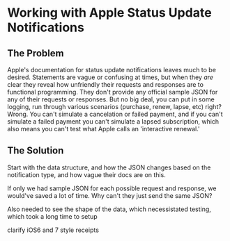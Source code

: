 # Working with Apple Status Update Notifications

## The Problem

Apple's documentation for status update notifications leaves much to be desired. Statements are
vague or confusing at times, but when they _are_ clear they reveal how unfriendly their requests and
responses are to functional programming. They don't provide any official sample JSON for any of
their requests or responses. But no big deal, you can put in some logging, run through various
scenarios (purchase, renew, lapse, etc) right? Wrong. You can't simulate a cancelation or failed
payment, and if you can't simulate a failed payment you can't simulate a lapsed subscription, which
also means you can't test what Apple calls an 'interactive renewal.'

## The Solution

Start with the data structure, and how the JSON changes based on the notification type, and how
vague their docs are on this.

If only we had sample JSON for each possible request and response, we would've saved a lot of time.
Why can't they just send the same JSON?

Also needed to see the shape of the data, which necessistated testing, which took a long time to
setup

clarify iOS6 and 7 style receipts

<!-- apple in app purchase what does apple send if renewal is unsuccessful. latest_receipt_info says `The JSON representation of the receipt for the most recent renewal. Posted only if renewal is successful. Not posted for notification_type CANCEL.` This indicates Apple sends _something_ on an unsuccessful renewal/lapse, but why would they?

How to handle a cancel? latest_expired_receipt_info. That means the body is going to be one of two different types, either StatusUpdateNotification or LatestExpiredReceiptInfo, which is annoying.

What to do with web_order_line_item_id?

 -->
